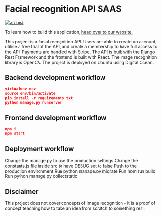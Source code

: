 # Facial recognition API SAAS

[![alt text](https://github.com/justdjango/facial-recognition-saas/blob/master/thumbnail.png "Logo")](https://www.justdjango.com)

To learn how to build this application, [head over to our website.](https://www.justdjango.com)

This project is a facial recognition API. Users are able to create an account, utilise a free trial of the API, and create a membership to have full access to the API. Payments are handled with Stripe. The API is built with the Django Rest Framework and the frontend is built with React. The image recognition library is OpenCV. The project is deployed on Ubuntu using Digital Ocean.

## Backend development workflow

```json
virtualenv env
source env/bin/activate
pip install -r requirements.txt
python manage.py runserver
```

## Frontend development workflow

```json
npm i
npm start
```

## Deployment workflow
Change the manage.py to use the production settings
Change the constants.js file inside src to have DEBUG set to false
Push to the production environment
Run python manage.py migrate
Run npm run build
Run python manage.py collectstatic

## Disclaimer
This project does not cover concepts of image recognition - it is a proof of concept teaching how to take an idea from scratch to something real.
